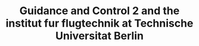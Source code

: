 ---
title: "Guidance and Control 2 and the institut fur flugtechnik at Technische Universitat Berlin"
layout: archive
permalink: /story-16/
---
